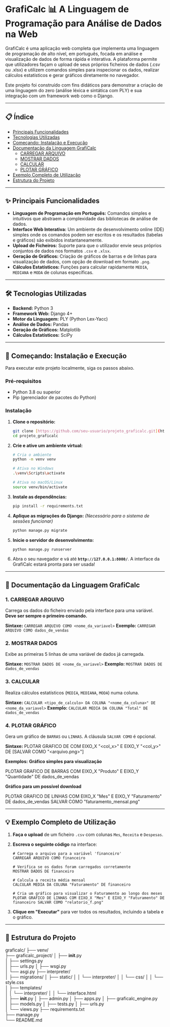 # GrafiCalc 📊 A Linguagem de Programação para Análise de Dados na Web

GrafiCalc é uma aplicação web completa que implementa uma linguagem de programação de alto nível, em português, focada em análise e visualização de dados de forma rápida e interativa. A plataforma permite que utilizadores façam o upload de seus próprios ficheiros de dados (.csv ou .xlsx) e utilizem comandos simples para inspecionar os dados, realizar cálculos estatísticos e gerar gráficos diretamente no navegador.

Este projeto foi construído com fins didáticos para demonstrar a criação de uma linguagem do zero (análise léxica e sintática com PLY) e sua integração com um framework web como o Django.

---

## 📋 Índice

* [Principais Funcionalidades](#-principais-funcionalidades)
* [Tecnologias Utilizadas](#-tecnologias-utilizadas)
* [Começando: Instalação e Execução](#-começando-instalação-e-execução)
* [Documentação da Linguagem GrafiCalc](#-documentação-da-linguagem-graficalc)
    * [CARREGAR ARQUIVO](#1-carregar-arquivo)
    * [MOSTRAR DADOS](#2-mostrar-dados)
    * [CALCULAR](#3-calcular)
    * [PLOTAR GRÁFICO](#4-plotar-gráfico)
* [Exemplo Completo de Utilização](#-exemplo-completo-de-utilização)
* [Estrutura do Projeto](#-estrutura-do-projeto)
---

## ✨ Principais Funcionalidades

* **Linguagem de Programação em Português:** Comandos simples e intuitivos que abstraem a complexidade das bibliotecas de análise de dados.
* **Interface Web Interativa:** Um ambiente de desenvolvimento online (IDE) simples onde os comandos podem ser escritos e os resultados (tabelas e gráficos) são exibidos instantaneamente.
* **Upload de Ficheiros:** Suporte para que o utilizador envie seus próprios conjuntos de dados nos formatos `.csv` e `.xlsx`.
* **Geração de Gráficos:** Criação de gráficos de barras e de linhas para visualização de dados, com opção de download em formato `.png`.
* **Cálculos Estatísticos:** Funções para calcular rapidamente `MEDIA`, `MEDIANA` e `MODA` de colunas específicas.

---

## 🛠️ Tecnologias Utilizadas

* **Backend:** Python 3
* **Framework Web:** Django 4+
* **Motor da Linguagem:** PLY (Python Lex-Yacc)
* **Análise de Dados:** Pandas
* **Geração de Gráficos:** Matplotlib
* **Cálculos Estatísticos:** SciPy

---

## 🚀 Começando: Instalação e Execução

Para executar este projeto localmente, siga os passos abaixo.

### Pré-requisitos

* Python 3.8 ou superior
* Pip (gerenciador de pacotes do Python)

### Instalação

1.  **Clone o repositório:**
    ```bash
    git clone [https://github.com/seu-usuario/projeto_graficalc.git](https://github.com/seu-usuario/projeto_graficalc.git)
    cd projeto_graficalc
    ```

2.  **Crie e ative um ambiente virtual:**
    ```bash
    # Cria o ambiente
    python -m venv venv

    # Ativa no Windows
    .\venv\Scripts\activate

    # Ativa no macOS/Linux
    source venv/bin/activate
    ```

5.  **Instale as dependências:**
    ```bash
    pip install -r requirements.txt
    ```

6.  **Aplique as migrações do Django:**
    *(Necessário para o sistema de sessões funcionar)*
    ```bash
    python manage.py migrate
    ```

7.  **Inicie o servidor de desenvolvimento:**
    ```bash
    python manage.py runserver
    ```

8.  Abra o seu navegador e vá até **`http://127.0.0.1:8000/`**. A interface da GrafiCalc estará pronta para ser usada!

---

## 📖 Documentação da Linguagem GrafiCalc

### 1. CARREGAR ARQUIVO
Carrega os dados do ficheiro enviado pela interface para uma variável. **Deve ser sempre o primeiro comando.**

**Sintaxe:** `CARREGAR ARQUIVO COMO <nome_da_variavel>`
**Exemplo:** `CARREGAR ARQUIVO COMO dados_de_vendas`

### 2. MOSTRAR DADOS
Exibe as primeiras 5 linhas de uma variável de dados já carregada.

**Sintaxe:** `MOSTRAR DADOS DE <nome_da_variavel>`
**Exemplo:** `MOSTRAR DADOS DE dados_de_vendas`

### 3. CALCULAR
Realiza cálculos estatísticos (`MEDIA`, `MEDIANA`, `MODA`) numa coluna.

**Sintaxe:** `CALCULAR <tipo_de_calculo> DA COLUNA "<nome_da_coluna>" DE <nome_da_variavel>`
**Exemplo:** `CALCULAR MEDIA DA COLUNA "Total" DE dados_de_vendas`

### 4. PLOTAR GRÁFICO
Gera um gráfico de `BARRAS` ou `LINHAS`. A cláusula `SALVAR COMO` é opcional.

**Sintaxe:**
PLOTAR GRAFICO DE <tipo> COM EIXO_X "<col_x>" E EIXO_Y "<col_y>" DE <variavel> [SALVAR COMO "<arquivo.png>"]

**Exemplos:**
**Gráfico simples para visualização**

PLOTAR GRAFICO DE BARRAS COM EIXO_X "Produto" E EIXO_Y "Quantidade" DE dados_de_vendas

**Gráfico para um possível download**

PLOTAR GRAFICO DE LINHAS COM EIXO_X "Mes" E EIXO_Y "Faturamento" DE dados_de_vendas SALVAR COMO "faturamento_mensal.png"

---

## 💡 Exemplo Completo de Utilização

1.  **Faça o upload** de um ficheiro `.csv` com colunas `Mes`, `Receita` e `Despesas`.
2.  **Escreva o seguinte código** na interface:

    ```
    # Carrega o arquivo para a variável 'financeiro'
    CARREGAR ARQUIVO COMO financeiro

    # Verifica se os dados foram carregados corretamente
    MOSTRAR DADOS DE financeiro

    # Calcula a receita média mensal
    CALCULAR MEDIA DA COLUNA "Faturamento" DE financeiro

    # Cria um gráfico para visualizar o Faturamento ao longo dos meses
    PLOTAR GRAFICO DE LINHAS COM EIXO_X "Mes" E EIXO_Y "Faturamento" DE financeiro SALVAR COMO "relatorio_f.png"
    ```
3.  **Clique em "Executar"** para ver todos os resultados, incluindo a tabela e o gráfico.

---

## 📁 Estrutura do Projeto

graficalc/
        ├── venv/                   
        ├── graficalc_project/
        │   ├── __init__.py      
        │   ├── settings.py         
        │   ├── urls.py
        │   ├── wsgi.py             
        │   └── asgi.py
        ├── interpreter/            
        │   ├── migrations/
        │   ├── static/
        │   │    └── interpreter/
        │   │         └── css/
        │   │              └── style.css           
        │   ├── templates/          
        │   │    └── interpreter/
        │   │         └── interface.html  
        │   ├── __init__.py
        │   ├── admin.py
        │   ├── apps.py
        │   ├── graficalc_engine.py                        
        │   ├── models.py
        │   ├── tests.py
        │   ├── urls.py             
        │   └── views.py
        ├── requirements.txt                                                       
        ├── manage.py               
        └── README.md